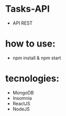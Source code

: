# Tasks-API
 - API REST 

# how to use:
 - npm install & npm start
 
# tecnologies:
  - MongoDB
  - Insomnia
  - ReactJS
  - NodeJS
